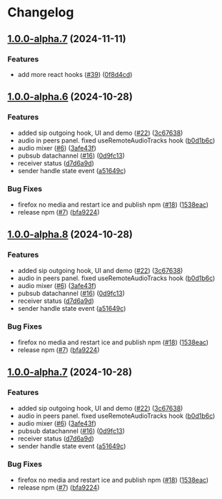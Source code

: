 # Changelog

## [1.0.0-alpha.7](https://github.com/8xFF/atm0s-media-sdk-ts/compare/react-hooks@v1.0.0-alpha.6...react-hooks@v1.0.0-alpha.7) (2024-11-11)


### Features

* add more react hooks ([#39](https://github.com/8xFF/atm0s-media-sdk-ts/issues/39)) ([0f8d4cd](https://github.com/8xFF/atm0s-media-sdk-ts/commit/0f8d4cd98228e7a6c0ac57959f21328acccd5221))

## [1.0.0-alpha.6](https://github.com/8xFF/atm0s-media-sdk-ts/compare/react-hooks-v1.0.0-alpha.5...react-hooks@v1.0.0-alpha.6) (2024-10-28)


### Features

* added sip outgoing hook, UI and demo ([#22](https://github.com/8xFF/atm0s-media-sdk-ts/issues/22)) ([3c67638](https://github.com/8xFF/atm0s-media-sdk-ts/commit/3c6763804c92fc3d5f4d1bc5b9492f59b7743547))
* audio in peers panel. fixed useRemoteAudioTracks hook ([b0d1b6c](https://github.com/8xFF/atm0s-media-sdk-ts/commit/b0d1b6c3dc6fd7c3593fee4b907041fae812d8e1))
* audio mixer ([#6](https://github.com/8xFF/atm0s-media-sdk-ts/issues/6)) ([3afe43f](https://github.com/8xFF/atm0s-media-sdk-ts/commit/3afe43fe9e73bf8e0758e00aa4d447474041762c))
* pubsub datachannel ([#16](https://github.com/8xFF/atm0s-media-sdk-ts/issues/16)) ([0d9fc13](https://github.com/8xFF/atm0s-media-sdk-ts/commit/0d9fc1339efdd2495c4adfa51dfb619ff48d6516))
* receiver status ([d7d6a9d](https://github.com/8xFF/atm0s-media-sdk-ts/commit/d7d6a9d1601b9ae8be91e24e1e95647afda5bf2b))
* sender handle state event ([a51649c](https://github.com/8xFF/atm0s-media-sdk-ts/commit/a51649c5ddae40834adb93332b241e32ddabde85))


### Bug Fixes

* firefox no media and restart ice and publish npm ([#18](https://github.com/8xFF/atm0s-media-sdk-ts/issues/18)) ([1538eac](https://github.com/8xFF/atm0s-media-sdk-ts/commit/1538eacd78190de40592a4907d1c478ad01ff804))
* release npm ([#7](https://github.com/8xFF/atm0s-media-sdk-ts/issues/7)) ([bfa9224](https://github.com/8xFF/atm0s-media-sdk-ts/commit/bfa92248dffc3fc5a843e7802f23a491c4e53859))

## [1.0.0-alpha.8](https://github.com/8xFF/atm0s-media-sdk-ts/compare/react-hooks-v1.0.0-alpha.7...react-hooks@v1.0.0-alpha.8) (2024-10-28)


### Features

* added sip outgoing hook, UI and demo ([#22](https://github.com/8xFF/atm0s-media-sdk-ts/issues/22)) ([3c67638](https://github.com/8xFF/atm0s-media-sdk-ts/commit/3c6763804c92fc3d5f4d1bc5b9492f59b7743547))
* audio in peers panel. fixed useRemoteAudioTracks hook ([b0d1b6c](https://github.com/8xFF/atm0s-media-sdk-ts/commit/b0d1b6c3dc6fd7c3593fee4b907041fae812d8e1))
* audio mixer ([#6](https://github.com/8xFF/atm0s-media-sdk-ts/issues/6)) ([3afe43f](https://github.com/8xFF/atm0s-media-sdk-ts/commit/3afe43fe9e73bf8e0758e00aa4d447474041762c))
* pubsub datachannel ([#16](https://github.com/8xFF/atm0s-media-sdk-ts/issues/16)) ([0d9fc13](https://github.com/8xFF/atm0s-media-sdk-ts/commit/0d9fc1339efdd2495c4adfa51dfb619ff48d6516))
* receiver status ([d7d6a9d](https://github.com/8xFF/atm0s-media-sdk-ts/commit/d7d6a9d1601b9ae8be91e24e1e95647afda5bf2b))
* sender handle state event ([a51649c](https://github.com/8xFF/atm0s-media-sdk-ts/commit/a51649c5ddae40834adb93332b241e32ddabde85))


### Bug Fixes

* firefox no media and restart ice and publish npm ([#18](https://github.com/8xFF/atm0s-media-sdk-ts/issues/18)) ([1538eac](https://github.com/8xFF/atm0s-media-sdk-ts/commit/1538eacd78190de40592a4907d1c478ad01ff804))
* release npm ([#7](https://github.com/8xFF/atm0s-media-sdk-ts/issues/7)) ([bfa9224](https://github.com/8xFF/atm0s-media-sdk-ts/commit/bfa92248dffc3fc5a843e7802f23a491c4e53859))

## [1.0.0-alpha.7](https://github.com/8xFF/atm0s-media-sdk-ts/compare/react-hooks-v1.0.0-alpha.6...react-hooks@v1.0.0-alpha.7) (2024-10-28)


### Features

* added sip outgoing hook, UI and demo ([#22](https://github.com/8xFF/atm0s-media-sdk-ts/issues/22)) ([3c67638](https://github.com/8xFF/atm0s-media-sdk-ts/commit/3c6763804c92fc3d5f4d1bc5b9492f59b7743547))
* audio in peers panel. fixed useRemoteAudioTracks hook ([b0d1b6c](https://github.com/8xFF/atm0s-media-sdk-ts/commit/b0d1b6c3dc6fd7c3593fee4b907041fae812d8e1))
* audio mixer ([#6](https://github.com/8xFF/atm0s-media-sdk-ts/issues/6)) ([3afe43f](https://github.com/8xFF/atm0s-media-sdk-ts/commit/3afe43fe9e73bf8e0758e00aa4d447474041762c))
* pubsub datachannel ([#16](https://github.com/8xFF/atm0s-media-sdk-ts/issues/16)) ([0d9fc13](https://github.com/8xFF/atm0s-media-sdk-ts/commit/0d9fc1339efdd2495c4adfa51dfb619ff48d6516))
* receiver status ([d7d6a9d](https://github.com/8xFF/atm0s-media-sdk-ts/commit/d7d6a9d1601b9ae8be91e24e1e95647afda5bf2b))
* sender handle state event ([a51649c](https://github.com/8xFF/atm0s-media-sdk-ts/commit/a51649c5ddae40834adb93332b241e32ddabde85))


### Bug Fixes

* firefox no media and restart ice and publish npm ([#18](https://github.com/8xFF/atm0s-media-sdk-ts/issues/18)) ([1538eac](https://github.com/8xFF/atm0s-media-sdk-ts/commit/1538eacd78190de40592a4907d1c478ad01ff804))
* release npm ([#7](https://github.com/8xFF/atm0s-media-sdk-ts/issues/7)) ([bfa9224](https://github.com/8xFF/atm0s-media-sdk-ts/commit/bfa92248dffc3fc5a843e7802f23a491c4e53859))
